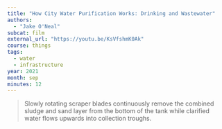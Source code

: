```yaml
---
title: "How City Water Purification Works: Drinking and Wastewater"
authors:
  - "Jake O'Neal"
subcat: film
external_url: "https://youtu.be/KsVfshmK0Ak"
course: things
tags:
  - water
  - infrastructure
year: 2021
month: sep
minutes: 12
---
```


> Slowly rotating scraper blades continuously remove the combined sludge and sand layer
from the bottom of the tank while clarified water flows upwards into collection troughs.


